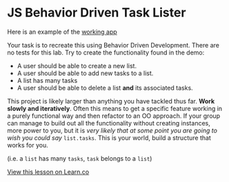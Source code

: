 # JS Behavior Driven Task Lister

Here is an example of the [working app](https://learn-co-curriculum.github.io/js-task-lister-project/)

Your task is to recreate this using Behavior Driven Development. There are no tests for
this lab. Try to create the functionality found in the demo:

+ A user should be able to create a new list.
+ A user should be able to add new tasks to a list.
+ A list has many tasks
+ A user should be able to delete a list **and** its associated tasks.

This project is likely larger than anything you have tackled thus far. **Work slowly and
iteratively**. Often this means to get a specific feature working in a purely functional
way and then refactor to an OO approach.  If your group can manage to build out all the
functionality without creating instances, more power to you, but it is *very likely that
at some point you are going to wish you could say* `list.tasks`. This is your world, build
a structure that works for you.

(i.e. a `list` has many `tasks`, `task` belongs to a `list`)


<a href='https://learn.co/lessons/fe-js-oo-task-list' data-visibility='hidden'>View this lesson on Learn.co</a>
